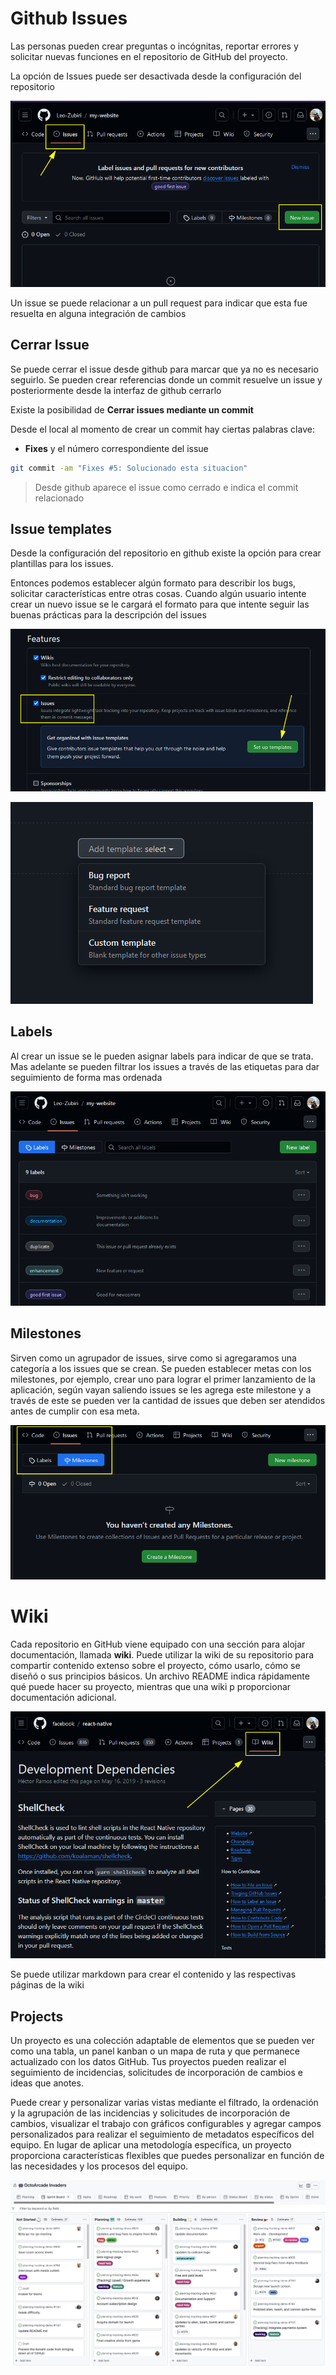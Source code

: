 # Github Issues

Las personas pueden crear preguntas o incógnitas, reportar errores y solicitar nuevas funciones en el repositorio de GitHub del proyecto.

La opción de Issues puede ser desactivada desde la configuración del repositorio

![](../git/img/github-issues.png)

Un issue se puede relacionar a un pull request para indicar que esta fue resuelta en alguna integración de cambios

## Cerrar Issue

Se puede cerrar el issue desde github para marcar que ya no es necesario seguirlo. Se pueden crear referencias donde un commit resuelve un issue y posteriormente desde la interfaz de github cerrarlo

Existe la posibilidad de **Cerrar issues mediante un commit**

Desde el local al momento de crear un commit hay ciertas palabras clave: 

- **Fixes** y el número correspondiente del issue

```bash
git commit -am "Fixes #5: Solucionado esta situacion"
```

> Desde github aparece el issue como cerrado e indica el commit relacionado


## Issue templates

Desde la configuración del repositorio en github existe la opción para crear plantillas para los issues.

Entonces podemos establecer algún formato para describir los bugs, solicitar características entre otras cosas.
Cuando algún usuario intente crear un nuevo issue se le cargará el formato para que intente seguir las buenas prácticas para la descripción del issues

![](../git/img/github-issues_config.png)

![](../git/img/github-issues_types.png)

## Labels

Al crear un issue se le pueden asignar labels para indicar de que se trata. Mas adelante se pueden filtrar los issues a través de las etiquetas para dar seguimiento de forma mas ordenada

![](../git/img/github-issue-labels.png)


## Milestones

Sirven como un agrupador de issues, sirve como si agregaramos una categoría a los issues que se crean.
Se pueden establecer metas con los milestones, por ejemplo, crear uno para lograr el primer lanzamiento de la aplicación, según vayan saliendo issues se les agrega este milestone y a través de este se pueden ver la cantidad de issues que deben ser atendidos antes de cumplir con esa meta.

![](../git/img/github-milestones.png)

# Wiki

Cada repositorio en GitHub viene equipado con una sección para alojar documentación, llamada **wiki**. Puede utilizar la wiki de su repositorio para compartir contenido extenso sobre el proyecto, cómo usarlo, cómo se diseñó o sus principios básicos. Un archivo README indica rápidamente qué puede hacer su proyecto, mientras que una wiki p proporcionar documentación adicional.

![](../git/img/github-wiki.png)

Se puede utilizar markdown para crear el contenido y las respectivas páginas de la wiki

## Projects

Un proyecto es una colección adaptable de elementos que se pueden ver como una tabla, un panel kanban o un mapa de ruta y que permanece actualizado con los datos GitHub. Tus proyectos pueden realizar el seguimiento de incidencias, solicitudes de incorporación de cambios e ideas que anotes.

Puede crear y personalizar varias vistas mediante el filtrado, la ordenación y la agrupación de las incidencias y solicitudes de incorporación de cambios, visualizar el trabajo con gráficos configurables y agregar campos personalizados para realizar el seguimiento de metadatos específicos del equipo. En lugar de aplicar una metodología específica, un proyecto proporciona características flexibles que puedes personalizar en función de las necesidades y los procesos del equipo.

![](../git/img/github-projects.png)